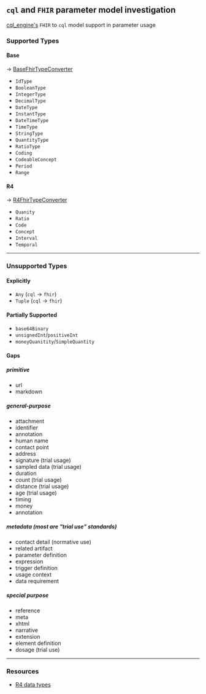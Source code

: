 ## `cql` and `FHIR` parameter model investigation

[cql_engine's](https://github.com/DBCG/cql_engine) `FHIR` to `cql` model support in parameter usage

### Supported Types

#### Base
→ [BaseFhirTypeConverter](https://github.com/DBCG/cql_engine/blob/master/engine.fhir/src/main/java/org/opencds/cqf/cql/engine/fhir/converter/BaseFhirTypeConverter.java#L189)

- `IdType`
- `BooleanType`
- `IntegerType`
- `DecimalType`
- `DateType`
- `InstantType`
- `DateTimeType`
- `TimeType`
- `StringType`
- `QuantityType`
- `RatioType`
- `Coding`
- `CodeableConcept`
- `Period`
- `Range`

#### R4
→ [R4FhirTypeConverter](https://github.com/DBCG/cql_engine/blob/master/engine.fhir/src/main/java/org/opencds/cqf/cql/engine/fhir/converter/R4FhirTypeConverter.java)

- `Quanity`
- `Ratio`
- `Code`
- `Concept`
- `Interval`
- `Temporal`

---

### Unsupported Types

#### Explicitly
- `Any` (`cql` → `fhir`)
- `Tuple` (`cql` → `fhir`)

#### Partially Supported
- `base64Binary`
- `unsignedInt`/`positiveInt`
- `moneyQuanitity`/`SimpleQuantity`

#### Gaps

##### primitive
- url
- markdown

##### general-purpose
- attachment
- identifier
- annotation
- human name
- contact point
- address
- signature (trial usage)
- sampled data (trial usage)
- duration
- count (trial usage)
- distance (trial usage)
- age (trial usage)
- timing
- money
- annotation

##### metadata (most are "trial use" standards)
- contact detail (normative use)
- related artifact
- parameter definition
- expression
- trigger definition
- usage context
- data requirement

##### special purpose
- reference
- meta
- xhtml
- narrative
- extension
- element definition
- dosage (trial use)

---

### Resources
- [R4 data types](https://www.hl7.org/fhir/datatypes.html)
